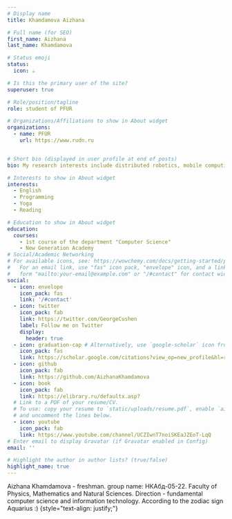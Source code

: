 ```yaml
---
# Display name
title: Khamdamova Aizhana

# Full name (for SEO)
first_name: Aizhana
last_name: Khamdamova

# Status emoji
status:
  icon: ☕️

# Is this the primary user of the site?
superuser: true

# Role/position/tagline
role: student of PFUR

# Organizations/Affiliations to show in About widget
organizations:
  - name: PFUR
    url: https://www.rudn.ru


# Short bio (displayed in user profile at end of posts)
bio: My research interests include distributed robotics, mobile computing and programmable matter.

# Interests to show in About widget
interests:
  - English
  - Programming
  - Yoga 
  - Reading

# Education to show in About widget
education:
  courses:
    - 1st course of the department "Computer Science"
    - New Generation Academy
# Social/Academic Networking
# For available icons, see: https://wowchemy.com/docs/getting-started/page-builder/#icons
#   For an email link, use "fas" icon pack, "envelope" icon, and a link in the
#   form "mailto:your-email@example.com" or "/#contact" for contact widget.
social:
  - icon: envelope
    icon_pack: fas
    link: '/#contact'
  - icon: twitter
    icon_pack: fab
    link: https://twitter.com/GeorgeCushen
    label: Follow me on Twitter
    display:
      header: true
  - icon: graduation-cap # Alternatively, use `google-scholar` icon from `ai` icon pack
    icon_pack: fas
    link: https://scholar.google.com/citations?view_op=new_profile&hl=ru
  - icon: github
    icon_pack: fab
    link: https://github.com/AizhanaKhamdamova
  - icon: book
    icon_pack: fab
    link: https://elibrary.ru/defaultx.asp?
  # Link to a PDF of your resume/CV.
  # To use: copy your resume to `static/uploads/resume.pdf`, enable `ai` icons in `params.yaml`,
  # and uncomment the lines below.
  - icon: youtube
    icon_pack: fab
    link: https://www.youtube.com/channel/UCZIwnT7noiSKEaJZEoT-LqQ
# Enter email to display Gravatar (if Gravatar enabled in Config)
email: ''

# Highlight the author in author lists? (true/false)
highlight_name: true
---
```


Aizhana Khamdamova - freshman.  group name: НКАбд-05-22. Faculty of Physics, Mathematics and Natural Sciences. Direction - fundamental computer science and information technology. According to the zodiac sign Aquarius :)
{style="text-align: justify;"}

